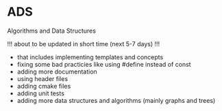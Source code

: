 # ADS
Algorithms and Data Structures

!!! about to be updated in short time (next 5-7 days) !!!

 - that includes implementing templates and concepts
 - fixing some bad practicies like using #define instead of const
 - adding more documentation
 - using header files
 - adding cmake files
 - adding unit tests
 - adding more data structures and algorithms (mainly graphs and trees)
